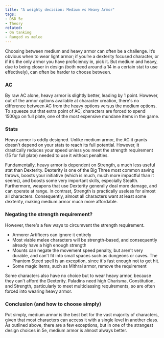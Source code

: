 ```yaml
---
title: "A weighty decision: Medium vs Heavy Armor"
tags:
- D&D 5e
- Theory
related:
- On tanking
- Ranged vs melee
---
```

Choosing between medium and heavy armor can often be a challenge. It’s obvious when to wear light armor; if you’re a dexterity focused character, or if it’s the only armor you have proficiency in, pick it. But medium and heavy, due to being closer in design (both need around a 14 in a certain stat to use effectively), can often be harder to choose between.

### AC
By raw AC alone, heavy armor is slightly better, leading by 1 point. However, out of the armor options available at character creation, there's no difference between AC from the heavy options versus the medium options. To squeeze out that extra point of AC, characters are forced to spend 1500gp on full plate, one of the most expensive mundane items in the game.

### Stats
Heavy armor is oddly designed. Unlike medium armor, the AC it grants doesn't depend on your stats to reach its full potential. However, it drastically reduces your speed unless you meet the strength requirement (15 for full plate) needed to use it without penalties.

Fundamentally, heavy armor is dependent on Strength, a much less useful stat than Dexterity. Dexterity is one of the Big Three most common saving throws, boosts your initiative (which is much, much more impactful than it seems), and boosts some very important skills, especially Stealth. Furthermore, weapons that use Dexterity generally deal more damage, and can operate at range. In contrast, Strength is practically useless for almost all characters. Consequently, almost all characters want at least some dexterity, making medium armor much more affordable. 

### Negating the strength requirement?
However, there's a few ways to circumvent the strength requirement.
- Armorer Artificers can ignore it entirely
- Most viable melee characters will be strength-based, and consequently already have a high enough strength
- Mounts can negate the movement speed penalty, but aren’t very durable, and can't fit into small spaces such as dungeons or caves. The Phantom Steed spell is an exception, since it's fast enough not to get hit.
- Some magic items, such as Mithral armor, remove the requirement

Some characters also have no choice but to wear heavy armor, because they can't afford the Dexterity. Paladins need high Charisma, Constitution, and Strength, particularly to meet multiclassing requirements, so are often forced into wearing heavy armor. 

### Conclusion (and how to choose simply)
Put simply, medium armor is the best bet for the vast majority of characters, given that most characters can access it with a single level in another class. As outlined above, there are a few exceptions, but in one of the strangest design choices in 5e, medium armor is almost always better.